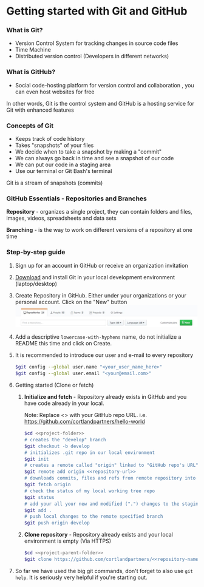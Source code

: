 # Getting started with Git and GitHub

### What is Git?
   - Version Control System for tracking changes in source code files
   - Time Machine
   - Distributed version control (Developers in different networks)
   
### What is GitHub?
   - Social code-hosting platform for version control and collaboration , you can even host websites for free
   
In other words, Git is the control system and GitHub is a hosting service for Git with enhanced features

### Concepts of Git

- Keeps track of code history
- Takes "snapshots" of your files
- We decide when to take a snapshot by making a "commit"
- We can always go back in time and see a snapshot of our code
- We can put our code in a staging area
- Use our terminal or Git Bash's terminal

Git is a stream of snapshots (commits)

### GitHub Essentials - Repositories and Branches

**Repository** - organizes a single project, they can contain folders and files, images, videos, spreadsheets and data sets

**Branching** - is the way to work on different versions of a repository at one time


### Step-by-step guide

1. Sign up for an account in GitHub or receive an organization invitation

1. [Download](https://git-scm.com/downloads) and install Git in your local development environment (laptop/desktop)

1. Create Repository in GitHub. Either under your organizations or your personal account. Click on the "New" button
![alt text](images/NewRepository.JPG "New Repo")

1. Add a descriptive `lowercase-with-hyphens` name, do not initialize a README this time and click on Create.

1. It is recommended to introduce our user and e-mail to every repository
    ```bash
    $git config --global user.name "<your_user_name_here>"
    $git config --global user.email "<your@email.com>"
    ```
1. Getting started (Clone or fetch)
    1. **Initialize and fetch** - Repository already exists in GitHub and you have code already in your local. 
    
        Note: Replace <<repository-url>> with your GitHub repo URL. i.e. https://github.com/cortlandpartners/hello-world
      
        ```bash
        $cd <<project-folder>>
        # creates the "develop" branch
        $git checkout -b develop
        # initializes .git repo in our local environment
        $git init
        # creates a remote called "origin" linked to "GitHub repo's URL"
        $git remote add origin <<repository-url>>
        # downloads commits, files and refs from remote repository into our local
        $git fetch origin
        # check the status of my local working tree repo
        $git status
        # add your all your new and modified (".") changes to the staging area
        $git add .
        # push local changes to the remote specified branch
        $git push origin develop
        ```
        
     1. **Clone repository** - Repository already exists and your local environment is empty (Via HTTPS)
        ```bash
        $cd <<project-parent-folder>>
        $git clone https://github.com/cortlandpartners/<<repository-name>>.git
        ```
 1. So far we have used the big git commands, don't forget to also use `git help`. It is seriously very helpful if you're starting out.
  
    

    

